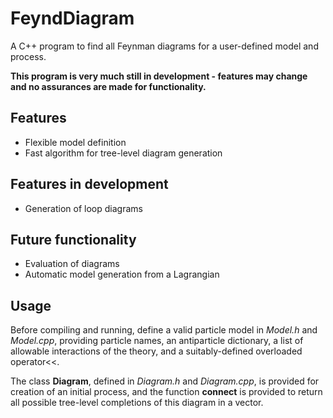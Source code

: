 # FeyndDiagram
A C++ program to find all Feynman diagrams for a user-defined model and process.

**This program is very much still in development - features may change and no assurances are made for functionality.**
## Features
* Flexible model definition
* Fast algorithm for tree-level diagram generation
## Features in development
* Generation of loop diagrams
## Future functionality
* Evaluation of diagrams
* Automatic model generation from a Lagrangian
## Usage
Before compiling and running, define a valid particle model in *Model.h* and *Model.cpp*, providing particle names, an antiparticle dictionary, a list of allowable interactions of the theory, and a suitably-defined overloaded operator<<.

The class **Diagram**, defined in *Diagram.h* and *Diagram.cpp*, is provided for creation of an initial process, and the function **connect** is provided to return all possible tree-level completions of this diagram in a vector. 